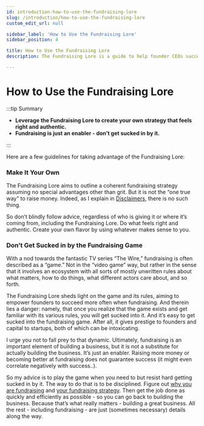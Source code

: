 ```yaml
---
id: introduction-how-to-use-the-fundraising-lore
slug: /introduction/how-to-use-the-fundraising-lore
custom_edit_url: null

sidebar_label: 'How to Use the Fundraising Lore'
sidebar_position: 4

title: How to Use the Fundraising Lore
description: The Fundraising Lore is a guide to help founder CEOs successfully raise early-stage VC financing from Silicon Valley investors.

---
```


# How to Use the Fundraising Lore

:::tip Summary

- **Leverage the Fundraising Lore to create your own strategy that feels right and authentic.**
- **Fundraising is just an enabler - don’t get sucked in by it.**

:::

Here are a few guidelines for taking advantage of the Fundraising Lore:

### Make It Your Own

The Fundraising Lore aims to outline a coherent fundraising strategy assuming no special advantages other than grit. But it is not the “one true way” to raise money. Indeed, as I explain in [Disclaimers](/preface/disclaimers), there is no such thing. 

So don’t blindly follow advice, regardless of who is giving it or where it’s coming from, including the Fundraising Lore. Do what feels right and authentic. Create your own flavor by using whatever makes sense to you.

### Don’t Get Sucked in by the Fundraising Game

With a nod towards the fantastic TV series “The Wire,” fundraising is often described as a “game.” Not in the “video game” way, but rather in the sense that it involves an ecosystem with all sorts of mostly unwritten rules about what matters, how to do things, what different actors care about, and so forth.

The Fundraising Lore sheds light on the game and its rules, aiming to empower founders to succeed more often when fundraising. And therein lies a danger: namely, that once you realize that the game exists and get familiar with its various rules, you will get sucked into it. And it’s easy to get sucked into the fundraising game. After all, it gives prestige to founders and capital to startups, both of which can be intoxicating. 

I urge you not to fall prey to that dynamic. Ultimately, fundraising is an important element of building a business, but it is not a substitute for actually building the business. It’s just an enabler. Raising more money or becoming better at fundraising does not guarantee success (it might even correlate negatively with success..).

So my advice is to play the game when you need to but resist hard getting sucked in by it. The way to do that is to be disciplined. Figure out [why you are fundraising](/deciding-to-fundraise/the-purpose-of-fundraising) and [your fundraising strategy](/fundraising-strategy-summary). Then get the job done as quickly and efficiently as possible - so you can go back to building the business. Because that’s what really matters - building a great business. All the rest - including fundraising - are just (sometimes necessary) details along the way.
